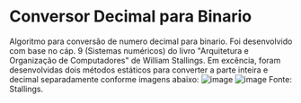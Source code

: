 # Conversor Decimal para Binario
Algoritmo para conversão de numero decimal para binario. Foi desenvolvido com base no cáp. 9 (Sistemas numéricos) do livro "Arquitetura e Organização de Computadores" de William Stallings. Em excência, foram desenvolvidas dois métodos estáticos para converter a parte inteira e decimal separadamente conforme imagens abaixo:
![image](https://user-images.githubusercontent.com/126287649/233870616-d2a8e2ba-2ba2-49ee-9239-b41b2d3911ad.png)
![image](https://user-images.githubusercontent.com/126287649/233870636-77c616ed-fb3c-484a-9f04-2294be1b74a5.png)
Fonte: Stallings.
